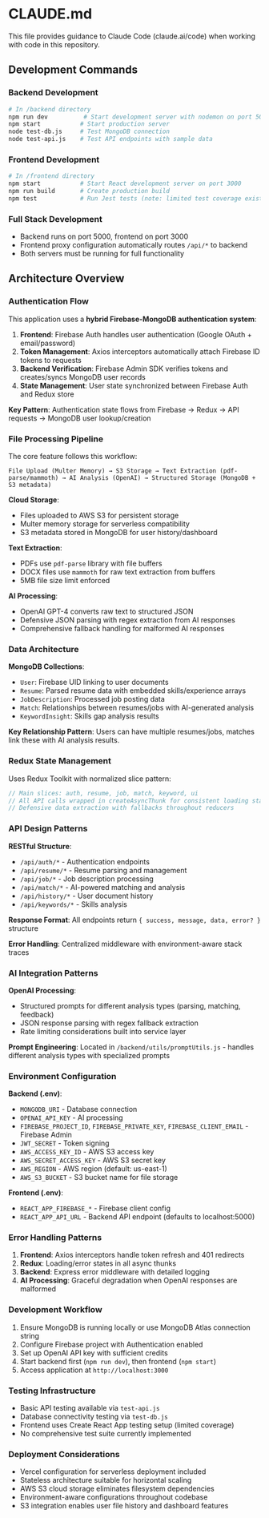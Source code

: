 # CLAUDE.md

This file provides guidance to Claude Code (claude.ai/code) when working with code in this repository.

## Development Commands

### Backend Development
```bash
# In /backend directory
npm run dev          # Start development server with nodemon on port 5000
npm start           # Start production server 
node test-db.js     # Test MongoDB connection
node test-api.js    # Test API endpoints with sample data
```

### Frontend Development  
```bash
# In /frontend directory
npm start           # Start React development server on port 3000
npm run build       # Create production build
npm test            # Run Jest tests (note: limited test coverage exists)
```

### Full Stack Development
- Backend runs on port 5000, frontend on port 3000
- Frontend proxy configuration automatically routes `/api/*` to backend
- Both servers must be running for full functionality

## Architecture Overview

### Authentication Flow
This application uses a **hybrid Firebase-MongoDB authentication system**:

1. **Frontend**: Firebase Auth handles user authentication (Google OAuth + email/password)
2. **Token Management**: Axios interceptors automatically attach Firebase ID tokens to requests
3. **Backend Verification**: Firebase Admin SDK verifies tokens and creates/syncs MongoDB user records
4. **State Management**: User state synchronized between Firebase Auth and Redux store

**Key Pattern**: Authentication state flows from Firebase → Redux → API requests → MongoDB user lookup/creation

### File Processing Pipeline
The core feature follows this workflow:
```
File Upload (Multer Memory) → S3 Storage → Text Extraction (pdf-parse/mammoth) → AI Analysis (OpenAI) → Structured Storage (MongoDB + S3 metadata)
```

**Cloud Storage**: 
- Files uploaded to AWS S3 for persistent storage
- Multer memory storage for serverless compatibility
- S3 metadata stored in MongoDB for user history/dashboard

**Text Extraction**: 
- PDFs use `pdf-parse` library with file buffers
- DOCX files use `mammoth` for raw text extraction from buffers
- 5MB file size limit enforced

**AI Processing**:
- OpenAI GPT-4 converts raw text to structured JSON
- Defensive JSON parsing with regex extraction from AI responses
- Comprehensive fallback handling for malformed AI responses

### Data Architecture
**MongoDB Collections**:
- `User`: Firebase UID linking to user documents
- `Resume`: Parsed resume data with embedded skills/experience arrays
- `JobDescription`: Processed job posting data
- `Match`: Relationships between resumes/jobs with AI-generated analysis
- `KeywordInsight`: Skills gap analysis results

**Key Relationship Pattern**: Users can have multiple resumes/jobs, matches link these with AI analysis results.

### Redux State Management
Uses Redux Toolkit with normalized slice pattern:
```javascript
// Main slices: auth, resume, job, match, keyword, ui
// All API calls wrapped in createAsyncThunk for consistent loading states
// Defensive data extraction with fallbacks throughout reducers
```

### API Design Patterns
**RESTful Structure**:
- `/api/auth/*` - Authentication endpoints
- `/api/resume/*` - Resume parsing and management  
- `/api/job/*` - Job description processing
- `/api/match/*` - AI-powered matching and analysis
- `/api/history/*` - User document history
- `/api/keywords/*` - Skills analysis

**Response Format**: All endpoints return `{ success, message, data, error? }` structure

**Error Handling**: Centralized middleware with environment-aware stack traces

### AI Integration Patterns
**OpenAI Processing**:
- Structured prompts for different analysis types (parsing, matching, feedback)
- JSON response parsing with regex fallback extraction
- Rate limiting considerations built into service layer

**Prompt Engineering**: Located in `/backend/utils/promptUtils.js` - handles different analysis types with specialized prompts

### Environment Configuration
**Backend (.env)**:
- `MONGODB_URI` - Database connection
- `OPENAI_API_KEY` - AI processing
- `FIREBASE_PROJECT_ID`, `FIREBASE_PRIVATE_KEY`, `FIREBASE_CLIENT_EMAIL` - Firebase Admin
- `JWT_SECRET` - Token signing
- `AWS_ACCESS_KEY_ID` - AWS S3 access key
- `AWS_SECRET_ACCESS_KEY` - AWS S3 secret key
- `AWS_REGION` - AWS region (default: us-east-1)
- `AWS_S3_BUCKET` - S3 bucket name for file storage

**Frontend (.env)**:
- `REACT_APP_FIREBASE_*` - Firebase client config
- `REACT_APP_API_URL` - Backend API endpoint (defaults to localhost:5000)

### Error Handling Patterns
1. **Frontend**: Axios interceptors handle token refresh and 401 redirects
2. **Redux**: Loading/error states in all async thunks  
3. **Backend**: Express error middleware with detailed logging
4. **AI Processing**: Graceful degradation when OpenAI responses are malformed

### Development Workflow
1. Ensure MongoDB is running locally or use MongoDB Atlas connection string
2. Configure Firebase project with Authentication enabled
3. Set up OpenAI API key with sufficient credits
4. Start backend first (`npm run dev`), then frontend (`npm start`)
5. Access application at `http://localhost:3000`

### Testing Infrastructure
- Basic API testing available via `test-api.js` 
- Database connectivity testing via `test-db.js`
- Frontend uses Create React App testing setup (limited coverage)
- No comprehensive test suite currently implemented

### Deployment Considerations
- Vercel configuration for serverless deployment included
- Stateless architecture suitable for horizontal scaling
- AWS S3 cloud storage eliminates filesystem dependencies
- Environment-aware configurations throughout codebase
- S3 integration enables user file history and dashboard features